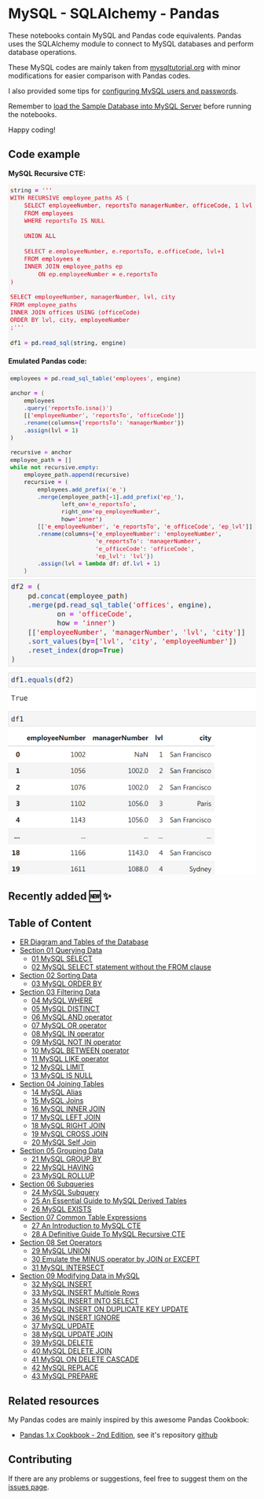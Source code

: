 # MySQL - SQLAlchemy - Pandas
These notebooks contain MySQL and Pandas code equivalents. Pandas uses the SQLAlchemy module to connect to MySQL databases and perform database operations.

These MySQL codes are mainly taken from [mysqltutorial.org](https://www.mysqltutorial.org/mysql-basics/) with minor modifications for easier comparison with Pandas codes.

I also provided some tips for [configuring MySQL users and passwords](mysql_user_password_tips.md).

Remember to [load the Sample Database into MySQL Server](https://www.mysqltutorial.org/how-to-load-sample-database-into-mysql-database-server.aspx) before running the notebooks.

Happy coding!

## Code example
**MySQL Recursive CTE:** 

![MySQL RECURSIVE CTE](images/MySQL_recursive_cte.png)

**Emulated Pandas code:**

![Emulated Pandas code](images/Pandas_recursive_cte1.png)
![Emulated Pandas code](images/Pandas_recursive_cte2.png)

## Recently added 🆕 ✨

## Table of Content
- [ER Diagram and Tables of the Database](EDA_tables.ipynb)
- [Section 01 Querying Data](<Section 01 Querying Data>)
  - [01 MySQL SELECT](<Section 01 Querying Data/01 MySQL SELECT.ipynb>)
  - [02 MySQL SELECT statement without the FROM clause](<Section 01 Querying Data/02 MySQL SELECT statement without the FROM clause.ipynb>)
- [Section 02 Sorting Data](<Section 02 Sorting Data>)
  - [03 MySQL ORDER BY](<Section 02 Sorting Data/03 MySQL ORDER BY.ipynb>)
- [Section 03 Filtering Data](<Section 03 Filtering Data>)
  - [04 MySQL WHERE](<Section 03 Filtering Data/04 MySQL WHERE.ipynb>)
  - [05 MySQL DISTINCT](<Section 03 Filtering Data/05 MySQL DISTINCT.ipynb>)
  - [06 MySQL AND operator](<Section 03 Filtering Data/06 MySQL AND operator.ipynb>)
  - [07 MySQL OR operator](<Section 03 Filtering Data/07 MySQL OR operator.ipynb>)
  - [08 MySQL IN operator](<Section 03 Filtering Data/08 MySQL IN operator.ipynb>)
  - [09 MySQL NOT IN operator](<Section 03 Filtering Data/09 MySQL NOT IN operator.ipynb>)
  - [10 MySQL BETWEEN operator](<Section 03 Filtering Data/10 MySQL BETWEEN operator.ipynb>)
  - [11 MySQL LIKE operator](<Section 03 Filtering Data/11 MySQL LIKE operator.ipynb>)
  - [12 MySQL LIMIT](<Section 03 Filtering Data/12 MySQL LIMIT.ipynb>)
  - [13 MySQL IS NULL](<Section 03 Filtering Data/13 MySQL IS NULL.ipynb>)
- [Section 04 Joining Tables](<Section 04 Joining Tables>)
  - [14 MySQL Alias](<Section 04 Joining Tables/14 MySQL Alias.ipynb>)
  - [15 MySQL Joins](<Section 04 Joining Tables/15 MySQL Joins.ipynb>)
  - [16 MySQL INNER JOIN](<Section 04 Joining Tables/16 MySQL INNER JOIN.ipynb>)
  - [17 MySQL LEFT JOIN](<Section 04 Joining Tables/17 MySQL LEFT JOIN.ipynb>)
  - [18 MySQL RIGHT JOIN](<Section 04 Joining Tables/18 MySQL RIGHT JOIN.ipynb>)
  - [19 MySQL CROSS JOIN](<Section 04 Joining Tables/19 MySQL CROSS JOIN.ipynb>)
  - [20 MySQL Self Join](<Section 04 Joining Tables/20 MySQL Self Join.ipynb>)
- [Section 05 Grouping Data](<Section 05 Grouping Data>)
  - [21 MySQL GROUP BY](<Section 05 Grouping Data/21 MySQL GROUP BY.ipynb>)
  - [22 MySQL HAVING](<Section 05 Grouping Data/22 MySQL HAVING.ipynb>)
  - [23 MySQL ROLLUP](<Section 05 Grouping Data/23 MySQL ROLLUP.ipynb>)
- [Section 06 Subqueries](<Section 06 Subqueries>)
  - [24 MySQL Subquery](<Section 06 Subqueries/24 MySQL Subquery.ipynb>)
  - [25 An Essential Guide to MySQL Derived Tables](<Section 06 Subqueries/25 An Essential Guide to MySQL Derived Tables.ipynb>)
  - [26 MySQL EXISTS](<Section 06 Subqueries/26 MySQL EXISTS.ipynb>)
- [Section 07 Common Table Expressions](<Section 07 Common Table Expressions>)
  - [27 An Introduction to MySQL CTE](<Section 07 Common Table Expressions/27 An Introduction to MySQL CTE.ipynb>)
  - [28 A Definitive Guide To MySQL Recursive CTE](<Section 07 Common Table Expressions/28 A Definitive Guide To MySQL Recursive CTE.ipynb>)
- [Section 08 Set Operators](<Section 08 Set Operators>)
  - [29 MySQL UNION](<Section 08 Set Operators/29 MySQL UNION.ipynb>)
  - [30 Emulate the MINUS operator by JOIN or EXCEPT](<Section 08 Set Operators/30 Emulate the MINUS operator by JOIN or EXCEPT.ipynb>)
  - [31 MySQL INTERSECT](<Section 08 Set Operators/31 MySQL INTERSECT.ipynb>)
- [Section 09 Modifying Data in MySQL](<Section 09 Modifying Data in MySQL>)
  - [32 MySQL INSERT](<Section 09 Modifying Data in MySQL/32 MySQL INSERT.ipynb>)
  - [33 MySQL INSERT Multiple Rows](<Section 09 Modifying Data in MySQL/33 MySQL INSERT Multiple Rows.ipynb>)
  - [34 MySQL INSERT INTO SELECT](<Section 09 Modifying Data in MySQL/34 MySQL INSERT INTO SELECT.ipynb>)
  - [35 MySQL INSERT ON DUPLICATE KEY UPDATE](<Section 09 Modifying Data in MySQL/35 MySQL INSERT ON DUPLICATE KEY UPDATE.ipynb>)
  - [36 MySQL INSERT IGNORE](<Section 09 Modifying Data in MySQL/36 MySQL INSERT IGNORE.ipynb>)
  - [37 MySQL UPDATE](<Section 09 Modifying Data in MySQL/37 MySQL UPDATE.ipynb>)
  - [38 MySQL UPDATE JOIN](<Section 09 Modifying Data in MySQL/38 MySQL UPDATE JOIN.ipynb>)
  - [39 MySQL DELETE](<Section 09 Modifying Data in MySQL/39 MySQL DELETE.ipynb>)
  - [40 MySQL DELETE JOIN](<Section 09 Modifying Data in MySQL/40 MySQL DELETE JOIN.ipynb>)
  - [41 MySQL ON DELETE CASCADE](<Section 09 Modifying Data in MySQL/41 MySQL ON DELETE CASCADE.ipynb>)
  - [42 MySQL REPLACE](<Section 09 Modifying Data in MySQL/42 MySQL REPLACE.ipynb>)
  - [43 MySQL PREPARE](<Section 09 Modifying Data in MySQL/43 MySQL PREPARE.ipynb>)

## Related resources
My Pandas codes are mainly inspired by this awesome Pandas Cookbook: 
  - [Pandas 1.x Cookbook - 2nd Edition](https://www.amazon.com/Pandas-1-x-Cookbook-scientific-exploratory/dp/1839213108), see it's repository [github](https://github.com/PacktPublishing/Pandas-Cookbook-Second-Edition)

## Contributing

If there are any problems or suggestions, feel free to suggest them on the [issues page](https://github.com/NamLQ/MySQL-SQLAlchemy-Pandas/issues).